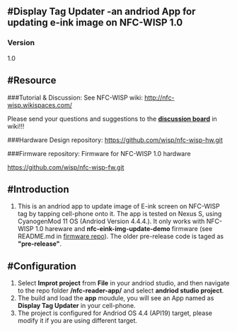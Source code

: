 #Display Tag Updater -an andriod App for updating e-ink image on NFC-WISP 1.0
---
### Version
1.0


#Resource
---
###Tutorial & Discussion: 
See NFC-WISP wiki: http://nfc-wisp.wikispaces.com/

Please send your questions and suggestions to the [**discussion board**](http://nfc-wisp.wikispaces.com/wiki/messages) in wiki!!!	    

###Hardware Design repository:
https://github.com/wisp/nfc-wisp-hw.git

###Firmware repository:
Firmware for NFC-WISP 1.0 hardware 

https://github.com/wisp/nfc-wisp-fw.git		

#Introduction
---
1. This is an andriod app to update image of E-ink screen on NFC-WISP tag by tapping cell-phone onto it.
The app is tested on Nexus S, using CyanogenMod 11 OS (Andriod Version 4.4.4.). It only works with NFC-WISP 1.0 hareware and **nfc-eink-img-update-demo** firmware (see README.md in [firmware repo](https://github.com/wisp/nfc-wisp-fw.git        )). The older pre-release code is taged as **"pre-release"**.


#Configuration
---
1. Select **Improt project** from **File** in your andriod studio, and then navigate to the repo folder **/nfc-reader-app/** and select **andriod studio project**.
2. The build and load the **app** moudule, you will see an App named as **Display Tag Updater** in your cell-phone. 
3. The project is configured for Andriod OS 4.4 (API19) target, please modify it if you are using different target.

